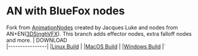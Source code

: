 # AN with BlueFox nodes

Fork from [AnimationNodes](https://github.com/JacquesLucke/animation_nodes) created by Jacques Luke and nodes from AN+EN([3DSinghVFX](https://github.com/3DSinghVFX/animation_nodes/tree/extranodes)). This branch adds effector nodes, extra falloff nodes and more. 
| DOWNLOAD              
|----------------|
|[Linux Build](https://github.com/harisreedhar/AN_BLUEFOX/releases/download/Daily/animation_nodes_v2_2_linux_py37.zip)        |
|[MacOS Build](https://github.com/harisreedhar/AN_BLUEFOX/releases/download/Daily/animation_nodes_v2_2_macOS_py37.zip)         |
|[Windows Build](https://github.com/harisreedhar/AN_BLUEFOX/releases/download/Daily/animation_nodes_v2_2_windows_py37.zip)          |`
